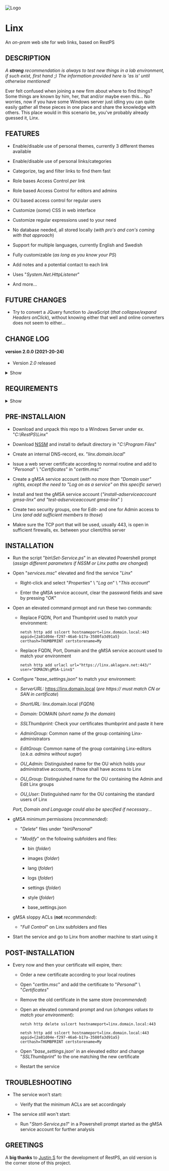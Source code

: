 ![Logo](Linx/images/logo_default.png)

# Linx
An *on-prem* web site for web links, based on RestPS

## DESCRIPTION

*A **strong** recommendation is always to test new things in a lab environment, if such exist, first hand ;) The information provided here is 'as is' until otherwise mentioned!*
 
Ever felt confused when joining a new firm about where to find things? Some things are known by him, her, that and/or maybe even this...
No worries, now if you have some Windows server just idling you can quite easily gather all these pieces in one place and share the knowledge with others.
This place would in this scenario be, you've probably already guessed it, Linx.

## FEATURES
- Enable/disable use of personal themes, currently 3 different themes available

- Enable/disable use of personal links/categories

- Categorize, tag and filter links to find them fast

- Role bases Access Control *per* link

- Role based Access Control for editors and admins

- OU based access control for regular users

- Customize (*some*) CSS in web interface

- Customize regular expressions used to your need

- No database needed, all stored locally (*with pro's and con's coming with that approach*)

- Support for multiple languages, currently English and Swedish

- Fully customizable (*as long as you know your PS*)

- Add notes and a potential contact to each link

- Uses "*System.Net.HttpListener*"

- And more...

## FUTURE CHANGES
- Try to convert a JQuery function to JavaScript (*that collapse/expand Headers onClick*), without knowing either that well and online converters does not seem to either...

## CHANGE LOG

#### version 2.0.0 (2021-20-24)
- Version *2.0* released

<details><summary>Show</summary>

#### version 0.0.1 - 1.9.9 (2021-05-30 - 2021-10-24)
- Undocumented           
</details>
  
## REQUIREMENTS

<details><summary>Show</summary><br>

For everything to work as expected the following requirements should be met:

**TL;DR**
- Local Administrator membership to setup the web site

- Issued web certificate from internal CA

- Tested and developed in PS 5.1

- A Windows Server joined to Active Directory with mentioned PS version

**Specifics**
- Powershell version 5.1 *(not tested in other versions, but might work)*
</details>

## PRE-INSTALLAION
- Download and unpack this repo to a Windows Server under ex. "*C:\RestPS\Linx*"

- Download [NSSM](https://nssm.cc/download) and install to default directory in "*C:\Program Files*"

- Create an internal DNS-record, ex. "*linx.domain.local*"

- Issue a web server certificate according to normal routine and add to "*Personal*" \ "*Certificates*" in "*certlm.msc*"

- Create a gMSA service account (*with no more than "Domain user" rights, except the need to "*Log on as a service*" on this specific server*)

- Install and test the gMSA service account (*"install-adserviceaccount gmsa-linx"  and "test-adserviceaccount gmsa-linx*" )

- Create two security groups, one for Edit- and one for Admin access to Linx (*and add sufficient members to those*)

- Makre sure the TCP port that will be used, usually 443, is open in sufficient firewalls, ex. between your client/this server

## INSTALLATION
- Run the script "*bin\Set-Service.ps*" in an elevated Powershell prompt (*assign different parameters if NSSM or Linx paths are changed*)

- Open "*services.msc*" elevated and find the service "*Linx*"
   
   - Right-click and select "*Properties*" \ "*Log on*" \ "*This account*"
   
   - Enter the gMSA service account, clear the password fields and save by pressing "*OK*"

- Open an elevated command prmopt and run these two commands:
   
   - Replace FQDN, Port and Thumbprint used to match your environment:
   
     ```netsh http add sslcert hostnameport=linx.domain.local:443 appid={2a81d04e-f297-46a6-b17a-3580fa3d91a5} certhash=THUMBPRINT certstorename=My```
   
   - Replace FQDN, Port, Domain and the gMSA service account used to match your environment
   
     ```netsh http add urlacl url="https://linx.aklagare.net:443/" user="DOMAIN\gMSA-Linx$"```
 
- Configure "*base_settings.json*" to match your environment:
   
   - *ServerURL:* https://linx.domain.local (*pre https:// must match CN or SAN in certificate*)
   
   - *ShortURL:* linx.domain.local (*FQDN*)
   
   - *Domain:* DOMAIN (*short name fo the domain*)
   
   - *SSLThumbprint:* Check your certificates thumbprint and paste it here
   
   - *AdminGroup:* Common name of the group containing Linx-administrators
   
   - *EditGroup:* Common name of the group containing Linx-editors (*a.k.a. admins without sugar*)
   
   - *OU_Admin:* Distinguished name for the OU which holds your administrative accounts, if those shall have access to Linx
   
   - *OU_Group:* Distinguished name for the OU containing the Admin and Edit Linx groups
   
   - *OU_User:* Distinguished namr for the OU containing the standard users of Linx

    *Port, Domain and Language could also be specified if necessary...*

 - gMSA minimum permissions (*recommended*):
   
   - "*Delete*" files under "*bin\Personal*"
   
   - "*Modify*" on the following subfolders and files:
      
      - bin (*folder*)
      
      - images (*folder*)
      
      - lang (*folder*)
      
      - logs (*folder*)
      
      - settings (*folder*)
      
      - style (*folder*)
      
      - base_settings.json

- gMSA sloppy ACLs (**not** *recommended*):
   
   - "*Full Control*" on Linx subfolders and files
 
- Start the service and go to Linx from another machine to start using it

## POST-INSTALLATION
- Every now and then your certificate will expire, then:
   
   - Order a new certificate according to your local routines
   
   - Open "*certlm.msc*" and add the certificate to "*Personal*" \ "*Certificates*"
   
   - Remove the old certificate in the same store (*recommended*)
   
   - Open an elevated command prompt and run (*changes values to match your environment*):
   
      ```netsh http delete sslcert hostnameport=linx.domain.local:443```
      
      ```netsh http add sslcert hostnameport=linx.domain.local:443 appid={2a81d04e-f297-46a6-b17a-3580fa3d91a5} certhash=THUMBPRINT certstorename=My```
   - Open "*base_settings.json*' in an elevated editor and change "*SSLThumbprint*" to the one matching the new certificate
   
   - Restart the service

## TROUBLESHOOTING
- The service won't start:
   - Verify that the minimum ACLs are set accordingaly
   
- The service *still* won't start:
   - Run "*Start-Service.ps1*" in a Powershell prompt started as the gMSA service account for further analysis

## GREETINGS
A **big thanks** to [Justin S](https://github.com/jpsider) for the development of RestPS,
an old version is the corner stone of this project.
